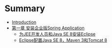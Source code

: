 # Summary

* [Introduction](README.md)
* [第一章 安装企业版Spring Application](安装企业版spring-application.md)
    * [为JEE开发人员和Java SE 8安装Eclipse](为jee开发人员和java-se-8安装eclipse.md)
    * [Eclipse配置Java SE 8，Maven 3和Tomcat 8](eclipse配置java-se-8，maven-3和tomcat-8.md)

